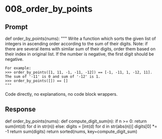 # 008_order_by_points

## Prompt

def order_by_points(nums):
    """
    Write a function which sorts the given list of integers
    in ascending order according to the sum of their digits.
    Note: if there are several items with similar sum of their digits,
    order them based on their index in original list. If the number is negative, the first digit should be negative.

    For example:
    >>> order_by_points([1, 11, -1, -11, -12]) == [-1, -11, 1, -12, 11]. The sum of '-11' is 0 and sum of '-12' is 1.
    >>> order_by_points([]) == []
    """

Code directly, no explanations, no code block wrappers.

## Response

def order_by_points(nums):
    def compute_digit_sum(n):
        if n >= 0:
            return sum(int(d) for d in str(n))
        else:
            digits = [int(d) for d in str(abs(n))]
            digits[0] *= -1
            return sum(digits)
    return sorted(nums, key=compute_digit_sum)

